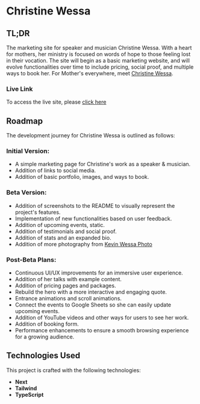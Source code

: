 # Christine Wessa

## TL;DR

The marketing site for speaker and musician Christine Wessa. With a heart for mothers, her ministry is focused on words of hope to those feeling lost in their vocation. The site will begin as a basic marketing website, and will evolve functionalities over time to include pricing, social proof, and multiple ways to book her. For Mother's everywhere, meet [Christine Wessa](https://www.christinewessa.com).

### Live Link

To access the live site, please [click here](https://www.christinewessa.com)

## Roadmap

The development journey for Christine Wessa is outlined as follows:

### Initial Version:

- A simple marketing page for Christine's work as a speaker & musician.
- Addition of links to social media.
- Addition of basic portfolio, images, and ways to book.

### Beta Version:

- Addition of screenshots to the README to visually represent the project's features.
- Implementation of new functionalities based on user feedback.
- Addition of upcoming events, static.
- Addition of testimonials and social proof.
- Addition of stats and an expanded bio.
- Addition of more photography from [Kevin Wessa Photo](https://www.kevinwessaphoto.com)

### Post-Beta Plans:

- Continuous UI/UX improvements for an immersive user experience.
- Addition of her talks with example content.
- Addition of pricing pages and packages.
- Rebuild the hero with a more interactive and engaging quote.
- Entrance animations and scroll animations.
- Connect the events to Google Sheets so she can easily update upcoming events.
- Addition of YouTube videos and other ways for users to see her work.
- Addition of booking form.
- Performance enhancements to ensure a smooth browsing experience for a growing audience.

## Technologies Used

This project is crafted with the following technologies:

- **Next**
- **Tailwind**
- **TypeScript**
